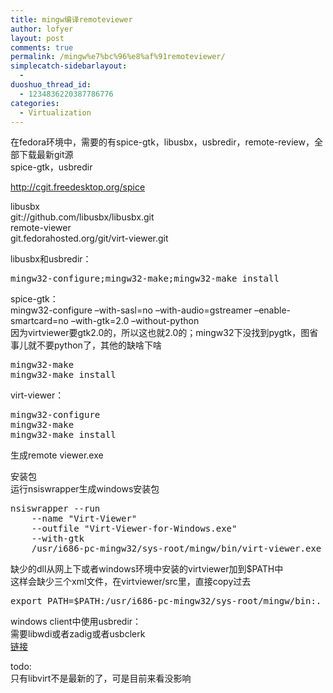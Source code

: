 ```yaml
---
title: mingw编译remoteviewer
author: lofyer
layout: post
comments: true
permalink: /mingw%e7%bc%96%e8%af%91remoteviewer/
simplecatch-sidebarlayout:
  - 
duoshuo_thread_id:
  - 1234836220387786776
categories:
  - Virtualization
---
```

在fedora环境中，需要的有spice-gtk，libusbx，usbredir，remote-review，全部下载最新git源  
spice-gtk，usbredir

http://cgit.freedesktop.org/spice

libusbx  
git://github.com/libusbx/libusbx.git  
remote-viewer  
git.fedorahosted.org/git/virt-viewer.git

libusbx和usbredir：

<pre>mingw32-configure;mingw32-make;mingw32-make install
</pre>

spice-gtk：  
mingw32-configure &#8211;with-sasl=no &#8211;with-audio=gstreamer &#8211;enable-smartcard=no &#8211;with-gtk=2.0 &#8211;without-python  
因为virtviewer要gtk2.0的，所以这也就2.0的；mingw32下没找到pygtk，图省事儿就不要python了，其他的缺啥下啥

<pre>mingw32-make
mingw32-make install
</pre>

virt-viewer：

<pre>mingw32-configure
mingw32-make
mingw32-make install
</pre>

生成remote viewer.exe

安装包  
运行nsiswrapper生成windows安装包

<pre>nsiswrapper --run 
    --name "Virt-Viewer" 
    --outfile "Virt-Viewer-for-Windows.exe" 
    --with-gtk 
    /usr/i686-pc-mingw32/sys-root/mingw/bin/virt-viewer.exe
</pre>

缺少的dll从网上下或者windows环境中安装的virtviewer加到$PATH中  
这样会缺少三个xml文件，在virtviewer/src里，直接copy过去

<pre>export PATH=$PATH:/usr/i686-pc-mingw32/sys-root/mingw/bin:.
</pre>

windows client中使用usbredir：  
需要libwdi或者zadig或者usbclerk  
<a href="http://lists.freedesktop.org/archives/spice-devel/2012-November/011629.html" title="usbredir in windows client" target="_blank">链接</a>

todo:  
只有libvirt不是最新的了，可是目前来看没影响